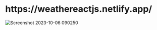 

<h1>https://weathereactjs.netlify.app/</h1>



![Screenshot 2023-10-06 090250](https://github.com/Kanagaraj-R/Weather-App/assets/133184925/ed6050ec-d2a3-4d8a-8d82-2a808b659ad5)

